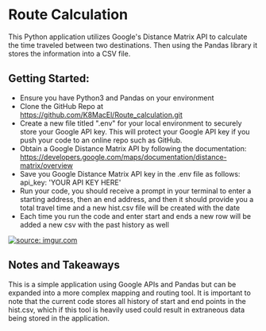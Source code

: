 # Route Calculation
This Python application utilizes Google's Distance Matrix API to calculate the time traveled between two destinations. Then using the Pandas library it stores the information into a CSV file.


## Getting Started:


- Ensure you have Python3 and Pandas on your environment
- Clone the GitHub Repo at https://github.com/K8MacEl/Route_calculation.git
- Create a new file titled ".env" for your local environment to securely store your Google API key. This will protect your Google API key if you push your code to an online repo such as GitHub.
- Obtain a Google Distance Matrix API by following the documentation: https://developers.google.com/maps/documentation/distance-matrix/overview
- Save you Google Distance Matrix API key in the .env file as follows: api_key: 'YOUR API KEY HERE'
- Run your code, you should receive a prompt in your terminal to enter a starting address, then an end address, and then it should provide you a total travel time and a new hist.csv file will be created with the date
- Each time you run the code and enter start and ends a new row will be added a new csv with the past history as well


<a href="https://imgur.com/iluNWM4"><img src="https://i.imgur.com/iluNWM4.png" title="source: imgur.com" /></a>


## Notes and Takeaways


This is a simple application using Google APIs and Pandas but can be expanded into a more complex mapping and routing tool. It is important to note that the current code stores all history of start and end points in the hist.csv, which if this tool is heavily used could result in extraneous data being stored in the application.
